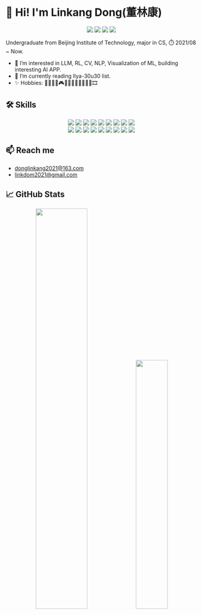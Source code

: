 # 👋 Hi! I'm Linkang Dong(董林康)

<div align=center>
<img src="https://img.shields.io/badge/build-passing-brightgreen">
<img src="https://img.shields.io/badge/keep-learning-blue">
<img src="https://img.shields.io/badge/never%20stop-programing-8A2BE2">
<img src="https://komarev.com/ghpvc/?username=donglinkang2021&color=ff69b4&style=flat-square&abbreviated=true">
</div>

Undergraduate from Beijing Institute of Technology, major in CS, ⏱️ 2021/08 ~ Now.

+ 🤗 I’m interested in LLM, RL, CV, NLP, Visualization of ML, building interesting AI APP.
+ 🌱 I’m currently reading Ilya-30u30 list.
+ ✨ Hobbies: 🏀🏸🏓🥏🎮🏊‍♂️🏋️‍♂️🎱🏐🎿🎸🎞

## 🛠 Skills

<div align=center>
<img src="https://img.shields.io/badge/-Python-3776AB?style=flat-square&logo=python&logoColor=FFFFFF">
<img src="https://img.shields.io/badge/-Pytorch-EE4C2C?style=flat-square&logo=pytorch&logoColor=FFFFFF">
<img src="https://img.shields.io/badge/-Lightning-792EE5?style=flat-square&logo=lightning&logoColor=FFFFFF">
<img src="https://img.shields.io/badge/-LaTeX-008080?style=flat-square&logo=latex&logoColor=FFFFFF">
<img src="https://img.shields.io/badge/-C++-00599C?style=flat-square&logo=cplusplus&logoColor=FFFFFF">
<img src="https://img.shields.io/badge/-OpenCV-5C3EE8?style=flat-square&logo=opencv&logoColor=FFFFFF">
<img src="https://img.shields.io/badge/-Java-c83aaa?style=flat-square&logo=java&logoColor=FFFFFF">
<img src="https://img.shields.io/badge/-Kotlin-7F52FF?style=flat-square&logo=kotlin&logoColor=FFFFFF">
<img src="https://img.shields.io/badge/-Jetpack%20Compose-4285F4?style=flat-square&logo=jetpackcompose&logoColor=FFFFFF">
</div>


<div align=center>
<img src="https://img.shields.io/badge/-Intellij%20IDEA-000000?style=flat-square&logo=intellijidea&logoColor=FFFFFF">
<img src="https://img.shields.io/badge/-Android%20Studio-3DDC84?style=flat-square&logo=androidstudio&logoColor=FFFFFF">
<img src="https://img.shields.io/badge/-VSCode-007ACC?style=flat-square&logo=visualstudiocode&logoColor=FFFFFF">
<img src="https://img.shields.io/badge/-Jupyter-F37626?style=flat-square&logo=jupyter&logoColor=FFFFFF">
<img src="https://img.shields.io/badge/-Drawio-F08705?style=flat-square&logo=diagramsdotnet&logoColor=FFFFFF">
<img src="https://img.shields.io/badge/-Linux-FCC624?style=flat-square&logo=linux&logoColor=FFFFFF">
<img src="https://img.shields.io/badge/-Docker-2496ED?style=flat-square&logo=docker&logoColor=FFFFFF">
<img src="https://img.shields.io/badge/-Hugging%20Face-FFD21E?style=flat-square&logo=huggingface&logoColor=FFFFFF">
<a href="https://steamcommunity.com/profiles/76561199203296493/"><img src="https://img.shields.io/badge/Steam-171a21?style=flat-square&logo=steam&logoColor=ffffff"></a>
</div>

## 📫 Reach me 
  + donglinkang2021@163.com
  + linkdom2021@gmail.com

## 📈 GitHub Stats 

<html>
<div align="center"> 
<img src="https://github-readme-stats.vercel.app/api?username=donglinkang2021&theme=transparent" width="52%"/>
<img src="https://github-readme-stats.vercel.app/api/top-langs/?username=donglinkang2021&hide=html,jupyter%20notebook&theme=transparent&layout=compact" width="41%"/>
</div>
</html>
